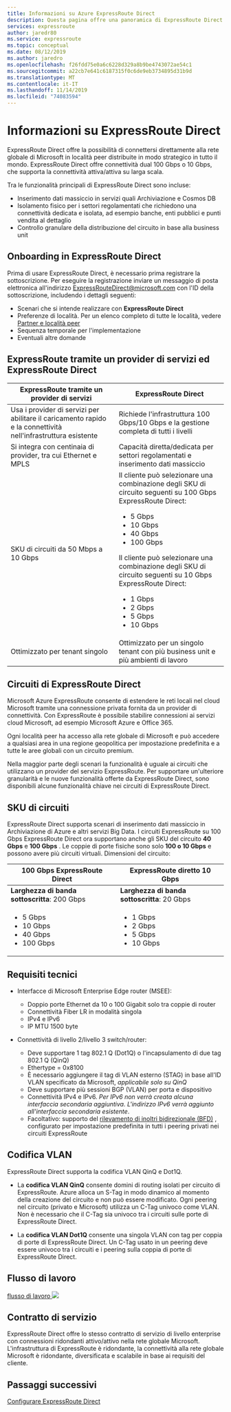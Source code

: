 ```yaml
---
title: Informazioni su Azure ExpressRoute Direct
description: Questa pagina offre una panoramica di ExpressRoute Direct
services: expressroute
author: jaredr80
ms.service: expressroute
ms.topic: conceptual
ms.date: 08/12/2019
ms.author: jaredro
ms.openlocfilehash: f26fdd75e0a6c6228d329a8b9be4743072ae54c1
ms.sourcegitcommit: a22cb7e641c6187315f0c6de9eb3734895d31b9d
ms.translationtype: MT
ms.contentlocale: it-IT
ms.lasthandoff: 11/14/2019
ms.locfileid: "74083594"
---
```

# <a name="about-expressroute-direct"></a>Informazioni su ExpressRoute Direct

ExpressRoute Direct offre la possibilità di connettersi direttamente alla rete globale di Microsoft in località peer distribuite in modo strategico in tutto il mondo. ExpressRoute Direct offre connettività dual 100 Gbps o 10 Gbps, che supporta la connettività attiva/attiva su larga scala.

Tra le funzionalità principali di ExpressRoute Direct sono incluse:

* Inserimento dati massiccio in servizi quali Archiviazione e Cosmos DB
* Isolamento fisico per i settori regolamentati che richiedono una connettività dedicata e isolata, ad esempio banche, enti pubblici e punti vendita al dettaglio
* Controllo granulare della distribuzione del circuito in base alla business unit

## <a name="onboard-to-expressroute-direct"></a>Onboarding in ExpressRoute Direct

Prima di usare ExpressRoute Direct, è necessario prima registrare la sottoscrizione. Per eseguire la registrazione inviare un messaggio di posta elettronica all'indirizzo <ExpressRouteDirect@microsoft.com> con l'ID della sottoscrizione, includendo i dettagli seguenti:

* Scenari che si intende realizzare con **ExpressRoute Direct**
* Preferenze di località. Per un elenco completo di tutte le località, vedere [Partner e località peer](expressroute-locations-providers.md)
* Sequenza temporale per l'implementazione
* Eventuali altre domande

## <a name="expressroute-using-a-service-provider-and-expressroute-direct"></a>ExpressRoute tramite un provider di servizi ed ExpressRoute Direct

| **ExpressRoute tramite un provider di servizi** | **ExpressRoute Direct** | 
| --- | --- |
| Usa i provider di servizi per abilitare il caricamento rapido e la connettività nell'infrastruttura esistente | Richiede l'infrastruttura 100 Gbps/10 Gbps e la gestione completa di tutti i livelli
| Si integra con centinaia di provider, tra cui Ethernet e MPLS | Capacità diretta/dedicata per settori regolamentati e inserimento dati massiccio |
| SKU di circuiti da 50 Mbps a 10 Gbps | Il cliente può selezionare una combinazione degli SKU di circuito seguenti su 100 Gbps ExpressRoute Direct: <ul><li>5 Gbps</li><li>10 Gbps</li><li>40 Gbps</li><li>100 Gbps</li></ul> Il cliente può selezionare una combinazione degli SKU di circuito seguenti su 10 Gbps ExpressRoute Direct:<ul><li>1 Gbps</li><li>2 Gbps</li><li>5 Gbps</li><li>10 Gbps</li></ul>
| Ottimizzato per tenant singolo | Ottimizzato per un singolo tenant con più business unit e più ambienti di lavoro

## <a name="expressroute-direct-circuits"></a>Circuiti di ExpressRoute Direct

Microsoft Azure ExpressRoute consente di estendere le reti locali nel cloud Microsoft tramite una connessione privata fornita da un provider di connettività. Con ExpressRoute è possibile stabilire connessioni ai servizi cloud Microsoft, ad esempio Microsoft Azure e Office 365.

Ogni località peer ha accesso alla rete globale di Microsoft e può accedere a qualsiasi area in una regione geopolitica per impostazione predefinita e a tutte le aree globali con un circuito premium.  

Nella maggior parte degli scenari la funzionalità è uguale ai circuiti che utilizzano un provider del servizio ExpressRoute. Per supportare un'ulteriore granularità e le nuove funzionalità offerte da ExpressRoute Direct, sono disponibili alcune funzionalità chiave nei circuiti di ExpressRoute Direct.

## <a name="circuit-skus"></a>SKU di circuiti

ExpressRoute Direct supporta scenari di inserimento dati massiccio in Archiviazione di Azure e altri servizi Big Data. I circuiti ExpressRoute su 100 Gbps ExpressRoute Direct ora supportano anche gli SKU del circuito **40 Gbps** e **100 Gbps** . Le coppie di porte fisiche sono solo **100 o 10 Gbps** e possono avere più circuiti virtuali. Dimensioni del circuito:

| **100 Gbps ExpressRoute Direct** | **ExpressRoute diretto 10 Gbps** | 
| --- | --- |
| **Larghezza di banda sottoscritta**: 200 Gbps | **Larghezza di banda sottoscritta**: 20 Gbps |
| <ul><li>5 Gbps</li><li>10 Gbps</li><li>40 Gbps</li><li>100 Gbps</li></ul> | <ul><li>1 Gbps</li><li>2 Gbps</li><li>5 Gbps</li><li>10 Gbps</li></ul>

## <a name="technical-requirements"></a>Requisiti tecnici

* Interfacce di Microsoft Enterprise Edge router (MSEE):
    * Doppio porte Ethernet da 10 o 100 Gigabit solo tra coppie di router
    * Connettività Fiber LR in modalità singola
    * IPv4 e IPv6
    * IP MTU 1500 byte

* Connettività di livello 2/livello 3 switch/router:
    * Deve supportare 1 tag 802.1 Q (Dot1Q) o l'incapsulamento di due tag 802.1 Q (QinQ)
    * Ethertype = 0x8100
    * È necessario aggiungere il tag di VLAN esterno (STAG) in base all'ID VLAN specificato da Microsoft, *applicabile solo su QinQ*
    * Deve supportare più sessioni BGP (VLAN) per porta e dispositivo
    * Connettività IPv4 e IPv6. *Per IPv6 non verrà creata alcuna interfaccia secondaria aggiuntiva. L'indirizzo IPv6 verrà aggiunto all'interfaccia secondaria esistente*. 
    * Facoltativo: supporto del [rilevamento di inoltri bidirezionale (BFD)](https://docs.microsoft.com/azure/expressroute/expressroute-bfd) , configurato per impostazione predefinita in tutti i peering privati nei circuiti ExpressRoute

## <a name="vlan-tagging"></a>Codifica VLAN

ExpressRoute Direct supporta la codifica VLAN QinQ e Dot1Q.

* La **codifica VLAN QinQ** consente domini di routing isolati per circuito di ExpressRoute. Azure alloca un S-Tag in modo dinamico al momento della creazione del circuito e non può essere modificato. Ogni peering nel circuito (privato e Microsoft) utilizza un C-Tag univoco come VLAN. Non è necessario che il C-Tag sia univoco tra i circuiti sulle porte di ExpressRoute Direct.

* La **codifica VLAN Dot1Q** consente una singola VLAN con tag per coppia di porte di ExpressRoute Direct. Un C-Tag usato in un peering deve essere univoco tra i circuiti e i peering sulla coppia di porte di ExpressRoute Direct.

## <a name="workflow"></a>Flusso di lavoro

[flusso di lavoro ![](./media/expressroute-erdirect-about/workflow1.png)](./media/expressroute-erdirect-about/workflow1.png#lightbox)

## <a name="sla"></a>Contratto di servizio

ExpressRoute Direct offre lo stesso contratto di servizio di livello enterprise con connessioni ridondanti attivo/attivo nella rete globale Microsoft. L'infrastruttura di ExpressRoute è ridondante, la connettività alla rete globale Microsoft è ridondante, diversificata e scalabile in base ai requisiti del cliente. 

## <a name="next-steps"></a>Passaggi successivi

[Configurare ExpressRoute Direct](expressroute-howto-erdirect.md)
